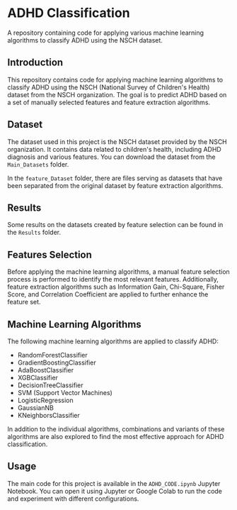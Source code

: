 # ADHD Classification

A repository containing code for applying various machine learning algorithms to classify ADHD using the NSCH dataset.

## Introduction

This repository contains code for applying machine learning algorithms to classify ADHD using the NSCH (National Survey of Children's Health) dataset from the NSCH organization. The goal is to predict ADHD based on a set of manually selected features and feature extraction algorithms.



## Dataset

The dataset used in this project is the NSCH dataset provided by the NSCH organization. It contains data related to children's health, including ADHD diagnosis and various features. You can download the dataset from the `Main_Datasets` folder.

In the `feature_Dataset` folder, there are files serving as datasets that have been separated from the original dataset by feature extraction algorithms.

## Results

Some results on the datasets created by feature selection can be found in the `Results` folder.

 

## Features Selection

Before applying the machine learning algorithms, a manual feature selection process is performed to identify the most relevant features. Additionally, feature extraction algorithms such as Information Gain, Chi-Square, Fisher Score, and Correlation Coefficient are applied to further enhance the feature set.

## Machine Learning Algorithms

The following machine learning algorithms are applied to classify ADHD:

- RandomForestClassifier
- GradientBoostingClassifier
- AdaBoostClassifier
- XGBClassifier
- DecisionTreeClassifier
- SVM (Support Vector Machines)
- LogisticRegression
- GaussianNB
- KNeighborsClassifier

In addition to the individual algorithms, combinations and variants of these algorithms are also explored to find the most effective approach for ADHD classification.

## Usage

The main code for this project is available in the `ADHD_CODE.ipynb` Jupyter Notebook. You can open it using Jupyter or Google Colab to run the code and experiment with different configurations.
